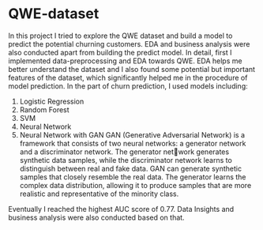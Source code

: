 # QWE-dataset
In this project I tried to explore the QWE dataset and build a model to predict the potential churning customers. EDA and business analysis were also conducted apart from building the predict model.
In detail, first I implemented data-preprocessing and EDA towards QWE. EDA helps me better understand the dataset and I also found some potential but important features of the dataset, which significantly helped me in the procedure of model prediction.
In the part of churn prediction, I used models including:
1. Logistic Regression
2. Random Forest
3. SVM
4. Neural Network
5. Neural Network with GAN
GAN (Generative Adversarial Network) is a framework that consists of two neural networks: a generator network and a discriminator network. The generator network generates synthetic data samples, while the discriminator network learns to distinguish between real and fake data. GAN can generate synthetic samples that closely resemble the real data. The generator learns the complex data distribution, allowing it to produce samples that are more realistic and representative of the minority class.

Eventually I reached the highest AUC score of 0.77. Data Insights and business analysis were also conducted based on that.
